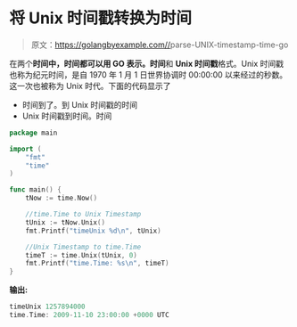 # 将 Unix 时间戳转换为时间

> 原文：<https://golangbyexample.com//>parse-UNIX-timestamp-time-go

在两个**时间中，时间都可以用 GO 表示。时间**和 **Unix 时间戳**格式。Unix 时间戳也称为纪元时间，是自 1970 年 1 月 1 日世界协调时 00:00:00 以来经过的秒数。这一次也被称为 Unix 时代。下面的代码显示了

*   时间到了。到 Unix 时间戳的时间
*   Unix 时间戳到时间。时间

```go
package main

import (
    "fmt"
    "time"
)

func main() {
    tNow := time.Now()

    //time.Time to Unix Timestamp
    tUnix := tNow.Unix()
    fmt.Printf("timeUnix %d\n", tUnix)

    //Unix Timestamp to time.Time
    timeT := time.Unix(tUnix, 0)
    fmt.Printf("time.Time: %s\n", timeT)
}
```

**输出:**

```go
timeUnix 1257894000
time.Time: 2009-11-10 23:00:00 +0000 UTC
```
